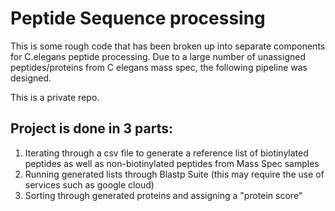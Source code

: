 # Peptide Sequence processing
This is some rough code that has been broken up into separate components for C.elegans peptide processing.
Due to a large number of unassigned peptides/proteins from C elegans mass spec, the following pipeline was designed.

This is a private repo.

## Project is done in 3 parts:
1. Iterating through a csv file to generate a reference list of biotinylated peptides as well as non-biotinylated peptides from Mass Spec samples 
2. Running generated lists through Blastp Suite (this may require the use of services such as google cloud) 
3. Sorting through generated proteins and assigning a "protein score"

